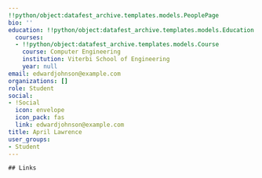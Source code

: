 ```yaml
---
!!python/object:datafest_archive.templates.models.PeoplePage
bio: ''
education: !!python/object:datafest_archive.templates.models.Education
  courses:
  - !!python/object:datafest_archive.templates.models.Course
    course: Computer Engineering
    institution: Viterbi School of Engineering
    year: null
email: edwardjohnson@example.com
organizations: []
role: Student
social:
- !Social
  icon: envelope
  icon_pack: fas
  link: edwardjohnson@example.com
title: April Lawrence
user_groups:
- Student
---
```


    ## Links
    
